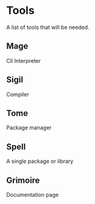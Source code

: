 # Tools

A list of tools that will be needed.

## Mage

Cli Interpreter

## Sigil

Compiler

## Tome

Package manager

## Spell

A single package or library

## Grimoire

Documentation page
